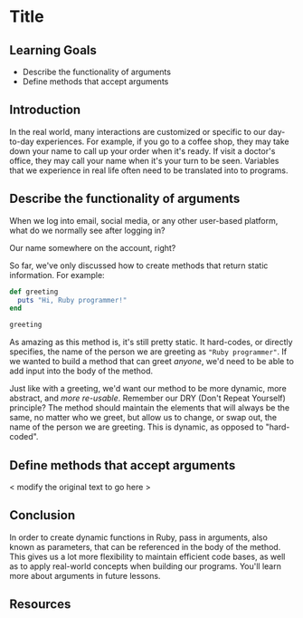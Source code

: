 # Title

## Learning Goals

- Describe the functionality of arguments
- Define methods that accept arguments

## Introduction

In the real world, many interactions are customized or specific to our
day-to-day experiences. For example, if you go to a coffee shop, they may take
down your name to call up your order when it's ready. If visit a doctor's
office, they may call your name when it's your turn to be seen. Variables that
we experience in real life often need to be translated into to programs.

## Describe the functionality of arguments

When we log into email, social media, or any other user-based platform, what do
we normally see after logging in?

Our name somewhere on the account, right?

So far, we've only discussed how to create methods that return static
information. For example:

```ruby
def greeting
  puts "Hi, Ruby programmer!"
end

greeting
```

As amazing as this method is, it's still pretty static. It hard-codes, or
directly specifies, the name of the person we are greeting as `"Ruby
programmer"`. If we wanted to build a method that can greet *anyone*, we'd need
to be able to add input into the body of the method.

Just like with a greeting, we'd want our method to be more dynamic, more
abstract, and *more re-usable*. Remember our DRY (Don't Repeat Yourself)
principle? The method should maintain the elements that will always be the same,
no matter who we greet, but allow us to change, or swap out, the name of the
person we are greeting. This is dynamic, as opposed to "hard-coded".

## Define methods that accept arguments

< modify the original text to go here >

## Conclusion

In order to create dynamic functions in Ruby, pass in arguments, also known as
parameters, that can be referenced in the body of the method. This gives us a
lot more flexibility to maintain efficient code bases, as well as to apply
real-world concepts when building our programs. You'll learn more about
arguments in future lessons.

## Resources
